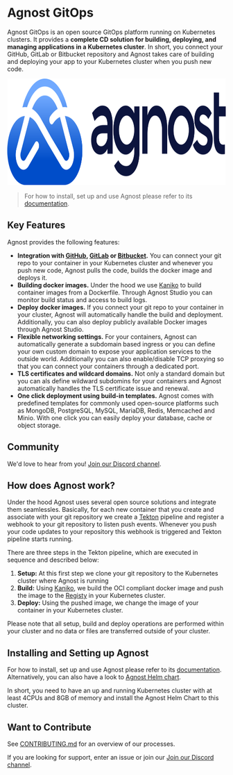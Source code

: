 # Agnost GitOps

Agnost GitOps is an open source GitOps platform running on Kubernetes clusters. It provides a **complete CD solution for building, deploying, and managing applications in a Kubernetes cluster**. In short, you connect your GitHub, GitLab or Bitbucket repository and Agnost takes care of building and deploying your app to your Kubernetes cluster when you push new code.

<p align="center">
<img width="960" height="245" src="https://github.com/cloud-agnost/agnost-gitops/blob/main/agnost.svg" alt="Agnost logo"></img>
</p>

> For how to install, set up and use Agnost please refer to its [documentation](https://agnost.dev/getting-started).

## Key Features

Agnost provides the following features:
- **Integration with [GitHub](https://github.com), [GitLab](https://gitlab.com) or [Bitbucket](https://bitbucket.com).** You can connect your git repo to your container in your Kubernetes cluster and whenever you push new code, Agnost pulls the code, builds the docker image and deploys it. 
- **Building docker images.** Under the hood we use [Kaniko](https://github.com/GoogleContainerTools/kaniko) to build container images from a Dockerfile. Through Agnost Studio you can monitor build status and access to build logs.
- **Deploy docker images.** If you connect your git repo to your container in your cluster, Agnost will automatically handle the build and deployment. Additionally, you can also deploy publicly available Docker images through Agnost Studio.
- **Flexible networking settings.** For your containers, Agnost can automatically generate a subdomain based ingress or you can define your own custom domain to expose your application services to the outside world. Additionally you can also enable/disable TCP proxying so that you can connect your containers through a dedicated port.
- **TLS certificates and wildcard domains.** Not only a standard domain but you can als define wildward subdomins for your containers and Agnost automatically handles the TLS certificate issue and renewal.
- **One click deployment using build-in templates.** Agnost comes with predefined templates for commonly used open-source platforms such as MongoDB, PostgreSQL, MySQL, MariaDB, Redis, Memcached and Minio. With one click you can easily deploy your database, cache or object storage.

## Community

We'd love to hear from you! [Join our Discord channel](https://discord.gg/5NhssWVm).

## How does Agnost work?

Under the hood Agnost uses several open source solutions and integrate them seamlessles. Basically, for each new container that you create and associate with your git repository we create a [Tekton](https://tekton.dev/) pipeline and register a webhook to your git repository to listen push events. Whenever you push your code updates to your repository this webhook is triggered and Tekton pipeline starts running. 

There are three steps in the Tekton pipeline, which are executed in sequence and described below:
1. **Setup:** At this first step we clone your git repository to the Kubernetes cluster where Agnost is running
2. **Build:** Using [Kaniko](https://github.com/GoogleContainerTools/kaniko), we build the OCI compliant docker image and push the image to the [Registy](https://distribution.github.io/distribution/) in your Kubernetes cluster. 
3. **Deploy:** Using the pushed image, we change the image of your container in your Kubernetes cluster.

Please note that all setup, build and deploy operations are performed within your cluster and no data or files are transferred outside of your cluster.

## Installing and Setting up Agnost

For how to install, set up and use Agnost please refer to its [documentation](https://agnost.dev). Alternatively, you can also have a look to [Agnost Helm chart](https://github.com/cloud-agnost/agnost-gitops-charts).

In short, you need to have an up and running Kubernetes cluster with at least 4CPUs and 8GB of memory and install the Agnost Helm Chart to this cluster.

## Want to Contribute

See [CONTRIBUTING.md](https://github.com/cloud-agnost/agnost-gitops/blob/main/CONTRIBUTING.md) for an overview of our processes.

If you are looking for support, enter an issue or join our [Join our Discord channel](https://discord.gg/5NhssWVm).
